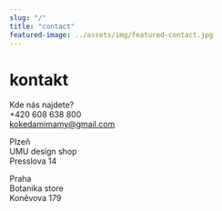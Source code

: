 ```yaml
---
slug: "/"
title: "contact"
featured-image: ../assets/img/featured-contact.jpg
---
```


# kontakt

<span class="u-bold">Kde nás najdete?</span><br />
+420 608 638 800<br />
kokedamimamy@gmail.com

<span class="u-bold">Plzeň</span><br />
UMU design shop<br />
Presslova 14

<span class="u-bold">Praha</span><br />
Botanika store<br />
Koněvova 179
